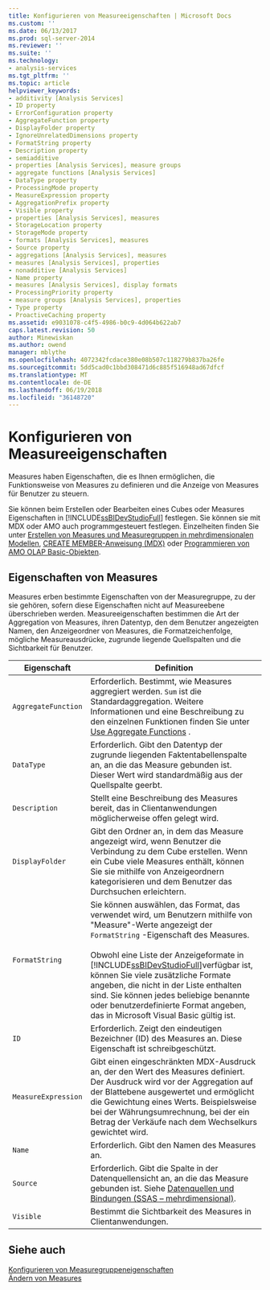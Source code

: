 ```yaml
---
title: Konfigurieren von Measureeigenschaften | Microsoft Docs
ms.custom: ''
ms.date: 06/13/2017
ms.prod: sql-server-2014
ms.reviewer: ''
ms.suite: ''
ms.technology:
- analysis-services
ms.tgt_pltfrm: ''
ms.topic: article
helpviewer_keywords:
- additivity [Analysis Services]
- ID property
- ErrorConfiguration property
- AggregateFunction property
- DisplayFolder property
- IgnoreUnrelatedDimensions property
- FormatString property
- Description property
- semiadditive
- properties [Analysis Services], measure groups
- aggregate functions [Analysis Services]
- DataType property
- ProcessingMode property
- MeasureExpression property
- AggregationPrefix property
- Visible property
- properties [Analysis Services], measures
- StorageLocation property
- StorageMode property
- formats [Analysis Services], measures
- Source property
- aggregations [Analysis Services], measures
- measures [Analysis Services], properties
- nonadditive [Analysis Services]
- Name property
- measures [Analysis Services], display formats
- ProcessingPriority property
- measure groups [Analysis Services], properties
- Type property
- ProactiveCaching property
ms.assetid: e9031078-c4f5-4986-b0c9-4d064b622ab7
caps.latest.revision: 50
author: Minewiskan
ms.author: owend
manager: mblythe
ms.openlocfilehash: 4072342fcdace380e08b507c118279b837ba26fe
ms.sourcegitcommit: 5dd5cad0c1bbd308471d6c885f516948ad67dfcf
ms.translationtype: MT
ms.contentlocale: de-DE
ms.lasthandoff: 06/19/2018
ms.locfileid: "36148720"
---
```

# <a name="configure-measure-properties"></a>Konfigurieren von Measureeigenschaften
  Measures haben Eigenschaften, die es Ihnen ermöglichen, die Funktionsweise von Measures zu definieren und die Anzeige von Measures für Benutzer zu steuern.  
  
 Sie können beim Erstellen oder Bearbeiten eines Cubes oder Measures Eigenschaften in [!INCLUDE[ssBIDevStudioFull](../../includes/ssbidevstudiofull-md.md)] festlegen. Sie können sie mit MDX oder AMO auch programmgesteuert festlegen. Einzelheiten finden Sie unter [Erstellen von Measures und Measuregruppen in mehrdimensionalen Modellen](create-measures-and-measure-groups-in-multidimensional-models.md), [CREATE MEMBER-Anweisung &#40;MDX&#41;](/sql/mdx/mdx-data-definition-create-member) oder [Programmieren von AMO OLAP Basic-Objekten](analysis-management-objects/programming-amo-olap-basic-objects.md).  
  
## <a name="measure-properties"></a>Eigenschaften von Measures  
 Measures erben bestimmte Eigenschaften von der Measuregruppe, zu der sie gehören, sofern diese Eigenschaften nicht auf Measureebene überschrieben werden. Measureeigenschaften bestimmen die Art der Aggregation von Measures, ihren Datentyp, den dem Benutzer angezeigten Namen, den Anzeigeordner von Measures, die Formatzeichenfolge, mögliche Measureausdrücke, zugrunde liegende Quellspalten und die Sichtbarkeit für Benutzer.  
  
|Eigenschaft|Definition|  
|--------------|----------------|  
|`AggregateFunction`|Erforderlich. Bestimmt, wie Measures aggregiert werden. `Sum` ist die Standardaggregation. Weitere Informationen und eine Beschreibung zu den einzelnen Funktionen finden Sie unter [Use Aggregate Functions](use-aggregate-functions.md) .|  
|`DataType`|Erforderlich. Gibt den Datentyp der zugrunde liegenden Faktentabellenspalte an, an die das Measure gebunden ist. Dieser Wert wird standardmäßig aus der Quellspalte geerbt.|  
|`Description`|Stellt eine Beschreibung des Measures bereit, das in Clientanwendungen möglicherweise offen gelegt wird.|  
|`DisplayFolder`|Gibt den Ordner an, in dem das Measure angezeigt wird, wenn Benutzer die Verbindung zu dem Cube erstellen. Wenn ein Cube viele Measures enthält, können Sie sie mithilfe von Anzeigeordnern kategorisieren und dem Benutzer das Durchsuchen erleichtern.|  
|`FormatString`|Sie können auswählen, das Format, das verwendet wird, um Benutzern mithilfe von "Measure"-Werte angezeigt der `FormatString` -Eigenschaft des Measures.<br /><br /> Obwohl eine Liste der Anzeigeformate in [!INCLUDE[ssBIDevStudioFull](../../includes/ssbidevstudiofull-md.md)]verfügbar ist, können Sie viele zusätzliche Formate angeben, die nicht in der Liste enthalten sind. Sie können jedes beliebige benannte oder benutzerdefinierte Format angeben, das in Microsoft Visual Basic gültig ist.|  
|`ID`|Erforderlich. Zeigt den eindeutigen Bezeichner (ID) des Measures an. Diese Eigenschaft ist schreibgeschützt.|  
|`MeasureExpression`|Gibt einen eingeschränkten MDX-Ausdruck an, der den Wert des Measures definiert. Der Ausdruck wird vor der Aggregation auf der Blattebene ausgewertet und ermöglicht die Gewichtung eines Werts. Beispielsweise bei der Währungsumrechnung, bei der ein Betrag der Verkäufe nach dem Wechselkurs gewichtet wird.|  
|`Name`|Erforderlich. Gibt den Namen des Measures an.|  
|`Source`|Erforderlich. Gibt die Spalte in der Datenquellensicht an, an die das Measure gebunden ist. Siehe [Datenquellen und Bindungen &#40;SSAS – mehrdimensional&#41;](data-sources-and-bindings-ssas-multidimensional.md).|  
|`Visible`|Bestimmt die Sichtbarkeit des Measures in Clientanwendungen.|  
  
## <a name="see-also"></a>Siehe auch  
 [Konfigurieren von Measuregruppeneigenschaften](configure-measure-group-properties.md)   
 [Ändern von Measures](../lesson-3-1-modifying-measures.md)  
  
  
